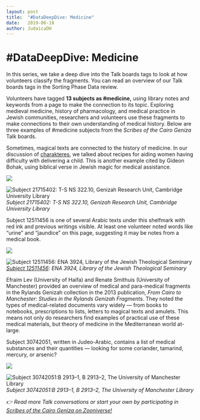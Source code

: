 ```yaml
---
layout: post
title:  "#DataDeepDive: Medicine"
date:   2019-06-18
author: JudaicaDH
---
```

# #DataDeepDive: Medicine

In this series, we take a deep dive into the Talk boards tags to look at how volunteers classify the fragments. You can read an overview of our Talk boards tags in the Sorting Phase Data review.

Volunteers have tagged **13 subjects as #medicine,** using library notes and keywords from a page to make the connection to its topic. Exploring medieval medicine, history of pharmacology, and medical practice in Jewish communities, researchers and volunteers use these fragments to make connections to their own understanding of medical history. Below are three examples of #medicine subjects from the *Scribes of the Cairo Geniza* Talk boards.

Sometimes, magical texts are connected to the history of medicine. In our discussion of [charakteres](https://medium.com/@judaicadh/datadeepdive-charakteres-45588bd21143), we talked about recipes for aiding women having difficulty with delivering a child. This is another example cited by Gideon Bohak, using biblical verse in Jewish magic for medical assistance.

![](https://cdn-images-1.medium.com/max/2000/0*aKWdGJ2TBvoYPJgD.jpeg)

![Subject 21715402: T-S NS 322.10, Genizah Research Unit, Cambridge University Library](https://cdn-images-1.medium.com/max/2000/0*GyEZzMLGIXfEezCk.jpeg)*Subject 21715402: T-S NS 322.10, Genizah Research Unit, Cambridge University Library*

Subject 12511456 is one of several Arabic texts under this shelfmark with red ink and previous writings visible. At least one volunteer noted words like “urine” and “jaundice” on this page, suggesting it may be notes from a medical book.

![](https://cdn-images-1.medium.com/max/2000/0*8xq3zupDYBp-3Khf.jpeg)

![[Subject 12511456](https://www.zooniverse.org/projects/judaicadh/scribes-of-the-cairo-geniza/talk/subjects/12511456): ENA 3924, Library of the Jewish Theological Seminary](https://cdn-images-1.medium.com/max/2000/0*MWTAHHbEpLWXlMv0.jpeg)*[Subject 12511456](https://www.zooniverse.org/projects/judaicadh/scribes-of-the-cairo-geniza/talk/subjects/12511456): ENA 3924, Library of the Jewish Theological Seminary*

Efraim Lev (University of Haifa) and Renate Smithuis (University of Manchester) provided an overview of medical and para-medical fragments in the Rylands Genizah collection in the 2013 publication, *From Cairo to Manchester: Studies in the Rylands Genizah Fragments*. They noted the types of medical-related documents vary widely — from books to notebooks, prescriptions to lists, letters to magical texts and amulets. This means not only do researchers find examples of practical use of these medical materials, but theory of medicine in the Mediterranean world at-large.

Subject 30742051, written in Judeo-Arabic, contains a list of medical substances and their quantities — looking for some coriander, tamarind, mercury, or arsenic?

![](https://cdn-images-1.medium.com/max/2000/0*vigfCi4JIj4u_G4o.jpeg)

![Subject 30742051:B 2913–1, B 2913–2, The University of Manchester Library](https://cdn-images-1.medium.com/max/2000/0*XLeDlXTGb9MU94Wo.jpeg)*Subject 30742051:B 2913–1, B 2913–2, The University of Manchester Library*

*👉 Read more Talk conversations or start your own by participating in [Scribes of the Cairo Geniza on Zooniverse!](http://scribesofthecairogeniza.org)*
